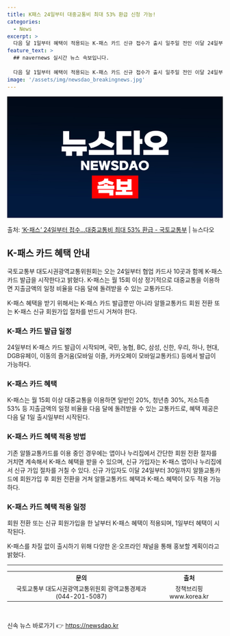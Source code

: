```yaml
---
title: K패스 24일부터 대중교통비 최대 53% 환급 신청 가능!
categories:
  - News
excerpt: >
  다음 달 1일부터 혜택이 적용되는 K-패스 카드 신규 접수가 출시 일주일 전인 이달 24일부터 시작된다. 국…
feature_text: >
  ## navernews 실시간 뉴스 속보입니다.

  다음 달 1일부터 혜택이 적용되는 K-패스 카드 신규 접수가 출시 일주일 전인 이달 24일부터 시작된다. 국…
image: '/assets/img/newsdao_breakingnews.jpg'
---
```


![뉴스다오 속보](/assets/img/newsdao_breakingnews.jpg)

<p>출처: <a href="https://newsdao.kr/3641" rel="dofollow">‘K-패스’ 24일부터 접수…대중교통비 최대 53% 환급 - 국토교통부</a> | 뉴스다오</p>

<h2 data-ke-size="size26">K-패스 카드 혜택 안내</h2>
국토교통부 대도시권광역교통위원회는 오는 24일부터 협업 카드사 10곳과 함께 K-패스 카드 발급을 시작한다고 밝혔다. K-패스는 월 15회 이상 정기적으로 대중교통을 이용하면 지출금액의 일정 비율을 다음 달에 돌려받을 수 있는 교통카드다.

<p data-ke-size="size16">K-패스 혜택을 받기 위해서는 K-패스 카드 발급뿐만 아니라 알뜰교통카드 회원 전환 또는 K-패스 신규 회원가입 절차를 반드시 거쳐야 한다.</p>

<h3 data-ke-size="size24">K-패스 카드 발급 일정</h3>
24일부터 K-패스 카드 발급이 시작되며, 국민, 농협, BC, 삼성, 신한, 우리, 하나, 현대, DGB유페이, 이동의 즐거움(모바일 이즐, 카카오페이 모바일교통카드) 등에서 발급이 가능하다.

<h3 data-ke-size="size24">K-패스 카드 혜택</h3>
K-패스는 월 15회 이상 대중교통을 이용하면 일반인 20%, 청년층 30%, 저소득층 53% 등 지출금액의 일정 비율을 다음 달에 돌려받을 수 있는 교통카드로, 혜택 제공은 다음 달 1일 출시일부터 시작된다.

<h3 data-ke-size="size24">K-패스 카드 혜택 적용 방법</h3>
기존 알뜰교통카드를 이용 중인 경우에는 앱이나 누리집에서 간단한 회원 전환 절차를 거치면 계속해서 K-패스 혜택을 받을 수 있으며, 신규 가입자는 K-패스 앱이나 누리집에서 신규 가입 절차를 거칠 수 있다. 신규 가입자도 이달 24일부터 30일까지 알뜰교통카드에 회원가입 후 회원 전환을 거쳐 알뜰교통카드 혜택과 K-패스 혜택이 모두 적용 가능하다.

<h3 data-ke-size="size24">K-패스 카드 혜택 적용 일정</h3>
회원 전환 또는 신규 회원가입을 한 날부터 K-패스 혜택이 적용되며, 1일부터 혜택이 시작된다.

<p data-ke-size="size16">K-패스를 차질 없이 출시하기 위해 다양한 온·오프라인 채널을 통해 홍보할 계획이라고 밝혔다.</p>

<hr>

<table>
  <tr>
    <th>문의</th>
    <th>출처</th>
  </tr>
  <tr>
    <td style="text-align: center; height: 17px;">국토교통부 대도시권광역교통위원회 광역교통경제과(044-201-5087)</td>
    <td style="text-align: center; height: 17px;">정책브리핑 www.korea.kr</td>
  </tr>
</table>

<p data-ke-size="size16">&nbsp;</p> 

신속 뉴스 바로가기 👉 <a href="https://newsdao.kr" rel="dofollow">https://newsdao.kr</a>


